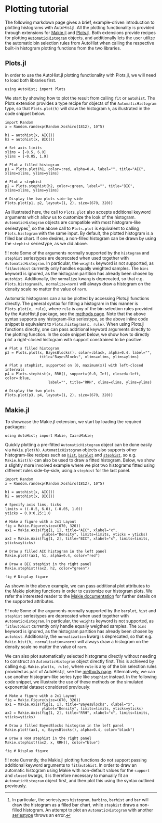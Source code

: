 # Plotting tutorial

The following markdown page gives a brief, example-driven introduction to plotting histograms with AutoHist.jl. All the plotting functionality is provided through extensions for [Makie.jl](https://docs.makie.org/stable/) and [Plots.jl](https://docs.juliaplots.org/stable/). Both extensions provide recipes for plotting [`AutomaticHistogram`](@ref) objects, and additionally lets the user utilize the automatic bin selection rules from AutoHist when calling the respective built-in histogram plotting functions from the two libraries.

## Plots.jl
In order to use the AutoHist.jl plotting functionality with Plots.jl, we will need to load both libraries first.
```@example Plots; continued = true
using AutoHist; import Plots
```

We start by showing how to plot the result from calling `fit` or `autohist`. The Plots extension provides a type recipe for objects of the `AutomaticHistogram` type, so that `Plots.plot(h)` will draw the histogram `h`, as illustrated in the code snippet below.
```@example Plots
import Random
x = Random.randexp(Random.Xoshiro(1812), 10^5)

h1 = autohist(x, AIC())
h2 = autohist(x, BIC())

# Set axis limits
xlims = [-0.5, 6.0]
ylims = [-0.05, 1.0]

# Plot a filled histogram
p1 = Plots.plot(h1, color=:red, alpha=0.4, label="", title="AIC", xlims=xlims, ylims=ylims)

# Plot a stephist
p2 = Plots.stephist(h2, color=:green, label="", title="BIC", xlims=xlims, ylims=ylims)

# Display the two plots side-by-side
Plots.plot(p1, p2, layout=(1, 2), size=(670, 320))
```
As illustrated here, the call to `Plots.plot` also accepts additional keyword arguments which allow us to customize the look of the histogram. `AutomaticHistogram` objects are compatible with most histogram-like seriestypes[^1], so the above call to `Plots.plot` is equivalent to calling `Plots.histogram` with the same input. By default, the plotted histogram is a filled bar chart. If one desires, a non-filled histogram can be drawn by using the `stephist` seriestype, as we did above.

[^1]:
    In particular, the seriestypes `histogram`, `barbins`, `barhist` and `bar` will draw the histogram as a filled bar chart, while `stephist` draws a non-filled histogram. An attempt to plot an `AutomaticHistogram` with another [seriestype](https://docs.juliaplots.org/latest/generated/attributes_series/) throws an error.

!!! note
    Some of the arguments normally supported by the `histogram` and `stephist` seriestypes are deprecated when used together with `AutomaticHistogram`. In particular, the `weights` keyword is not supported, as `fit`/`autohist` currently only handles equally weighted samples. The `bins` keyword is ignored, as the histogram partition has already been chosen by `autohist`. Additionally, the `normalize` kwarg is deprecated, so that e.g. `Plots.histogram(h, normalize=norm)` will always draw a histogram on the density scale no matter the value of `norm`.

Automatic histograms can also be plotted by accessing Plots.jl functions directly. The general syntax for fitting a histogram in this manner is `Plots.plot(x, rule)`, where `rule` is any of the bin selection rules provided by the AutoHist.jl package, see the [methods page](../methods.md). Note that the above syntax supports any histogram-like seriestype, so the above inline code snippet is equivalent to `Plots.histogram(x, rule)`.
When using Plots.jl functions directly, one can pass additional keyword arguments directly to the plotting function. In the code snippet below, we show how to directly plot a right-closed histogram with support constrained to be positive.
```@example Plots
# Plot a filled histogram
p3 = Plots.plot(x, BayesBlocks(), color=:black, alpha=0.4, label="",
                title="BayesBlocks", xlims=xlims, ylims=ylims)

# Plot a stephist, supported on [0, maximum(x)] with left-closed intervals
p4 = Plots.stephist(x, RRH(), support=(0.0, Inf), closed=:left, color=:blue,
                    label="", title="RRH", xlims=xlims, ylims=ylims)

# Display the two plots
Plots.plot(p3, p4, layout=(1, 2), size=(670, 320))
```

## Makie.jl
To showcase the Makie.jl extension, we start by loading the required packages:
```@example Makie
using AutoHist; import Makie, CairoMakie;
```

Quickly plotting a pre-fitted `AutomaticHistogram` object can be done easily via `Makie.plot(h)`.
`AutomaticHistogram` objects also supports other histogram-like recipes such as [`hist`](https://docs.makie.org/stable/reference/plots/hist), [`barplot`](https://docs.makie.org/stable/reference/plots/barplot) and [`stephist`](https://docs.makie.org/stable/reference/plots/stephist), so e.g. `Makie.hist(h)` can also be used to draw a fitted histogram.
Below, we show a slightly more involved example where we plot two histograms fitted using different rules side-by-side, using a `stephist` for the last panel.
```@example Makie
import Random
x = Random.randexp(Random.Xoshiro(1812), 10^5)

h1 = autohist(x, AIC())
h2 = autohist(x, BIC())

# Specify axis lims, ticks
limits = ((-0.5, 6.0), (-0.05, 1.0))
yticks = 0.0:0.25:1.0

# Make a figure with a 2x1 Layout
fig = Makie.Figure(size=(670, 320))
ax1 = Makie.Axis(fig[1, 1], title="AIC", xlabel="x",
                 ylabel="Density", limits=limits, yticks = yticks)
ax2 = Makie.Axis(fig[1, 2], title="BIC", xlabel="x", limits=limits, yticks=yticks)

# Draw a filled AIC histogram in the left panel
Makie.plot!(ax1, h1, alpha=0.4, color="red")

# Draw a BIC stephist in the right panel
Makie.stephist!(ax2, h2, color="green")

fig # Display figure
```
As shown in the above example, we can pass additional plot attributes to the Makie plotting functions in order to customize our histogram plots. We refer the interested reader to the [Makie documentation](https://docs.makie.org/stable/reference/plots/hist) for further details on the supported attributes.

!!! note
    Some of the arguments normally supported by the `barplot`, `hist` and `stephist` seriestypes are deprecated when used together with `AutomaticHistogram`. In particular, the `weights` keyword is not supported, as `fit`/`autohist` currently only handle equally weigthed samples. The `bins` keyword is ignored, as the histogram partition has already been chosen by `autohist`. Additionally, the `normalization` kwarg is deprecated, so that e.g. `Makie.hist(h, normalization=norm)` will always draw a histogram on the density scale no matter the value of `norm`.

We can also plot automatically selected histograms directly without needing to construct an `AutomaticHistogram` object directly first. This is achieved by calling e.g. `Makie.plot(x, rule)`, where `rule` is any of the bin selection rules provided as part of AutoHist.jl, see the [methods page](../methods.md). Alternatively, we can use another histogram-like series type like `stephist` instead. In the following code snippet, we illustrate the use of these methods on the simulated exponential dataset considered previously:
```@example Makie
# Make a figure with a 2x1 Layout
fig = Makie.Figure(size=(670, 320))
ax1 = Makie.Axis(fig[1, 1], title="BayesBlocks", xlabel="x",
                 ylabel="Density", limits=limits, yticks=yticks)
ax2 = Makie.Axis(fig[1, 2], title="RRH", xlabel="x", limits=limits, yticks=yticks)

# Draw a filled BayesBlocks histogram in the left panel
Makie.plot!(ax1, x, BayesBlocks(), alpha=0.4, color="black")

# Draw a RRH stephist in the right panel
Makie.stephist!(ax2, x, RRH(), color="blue")

fig # Display figure
```

!!! note
    Currently, the Makie.jl plotting functions do not support passing additional keyword arguments to `fit`/`autohist`.
    In order to draw an automatic histogram using Makie with non-default values for the `support` and `closed` kwargs, it is therefore necessary to manually fit an `AutomaticHistogram` object first, and then plot this using the syntax outlined previously.